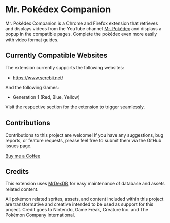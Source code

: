 # Mr. Pokédex Companion

Mr. Pokédex Companion is a Chrome and Firefox extension that retrieves and displays videos from the YouTube channel [Mr. Pokédex](https://www.youtube.com/@MrPokedex) and displays a popup in the compatible pages. Complete the pokédex even more easily with video format guides.

## Currently Compatible Websites

The extension currently supports the following websites:

- https://www.serebii.net/

And the following Games:

- Generation 1 (Red, Blue, Yellow)

Visit the respective section for the extension to trigger seamlessly.

## Contributions

Contributions to this project are welcome! If you have any suggestions, bug reports, or feature requests, please feel free to submit them via the GitHub issues page.

[Buy me a Coffee](https://www.paypal.me/LuisCosta627)

## Credits

This extension uses [MrDexDB](https://github.com/LPCC12/MrDexDB) for easy maintenance of database and assets related content.

All pokémon related sprites, assets, and content included within this project are transformative and creative intended to be used as support for this project. Credit goes to Nintendo, Game Freak, Creature Inc. and The Pokémon Company International.
